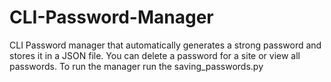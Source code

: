 # CLI-Password-Manager
CLI Password manager that automatically generates a strong password and stores it in a JSON file. You can delete a password for a site or view all passwords.
To run the manager run the saving_passwords.py
